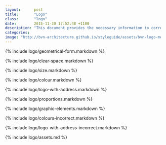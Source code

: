 ```yaml
---
layout:      post
title:       "Logo"
class:       "logo"
date:        2015-11-30 17:52:48 +1100
description: "This document provides the necessary information to correctly display the BVN logo."
categories:
image: "http://bvn-architecture.github.io/styleguide/assets/bvn-logo-meta.jpg"
---
```


{% include logo/geometrical-form.markdown %}

{% include logo/clear-space.markdown %}

{% include logo/size.markdown %}

{% include logo/colour.markdown %}

{% include logo/logo-with-address.markdown %}

{% include logo/proportions.markdown %}

{% include logo/graphic-elements.markdown %}

{% include logo/colours-incorrect.markdown %}

{% include logo/logo-with-address-incorrect.markdown %}

{% include logo/assets.md %}
